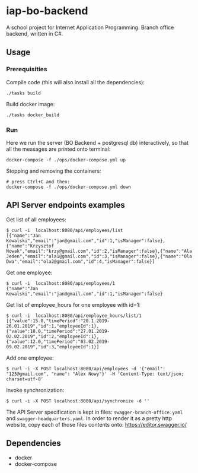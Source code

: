# iap-bo-backend

A school project for Internet Application Programming.
Branch office backend, written in C#.

## Usage
### Prerequisities
Compile code (this will also install all the dependencies):
```
./tasks build
```

Build docker image:
```
./tasks docker_build
```

### Run

Here we run the server (BO Backend + postgresql db) interactively, so that all the messages are printed onto terminal:
```
docker-compose -f ./ops/docker-compose.yml up
```

Stopping and removing the containers:
```
# press Ctrl+C and then:
docker-compose -f ./ops/docker-compose.yml down
```

## API Server endpoints examples

Get list of all employees:
```
$ curl -i  localhost:8080/api/employees/list
[{"name":"Jan Kowalski","email":"jan@gmail.com","id":1,"isManager":false},{"name":"Krzysztof Nowak","email":"krzy@gmail.com","id":2,"isManager":false},{"name":"Ala Jeden","email":"ala1@gmail.com","id":3,"isManager":false},{"name":"Ola Dwa","email":"ola2@gmail.com","id":4,"isManager":false}]
```

Get one employee:
```
$ curl -i  localhost:8080/api/employees/1
{"name":"Jan Kowalski","email":"jan@gmail.com","id":1,"isManager":false}
```

Get list of employee_hours for one employee with id=1:
```
$ curl -i  localhost:8080/api/employee_hours/list/1
[{"value":15.0,"timePeriod":"20.1.2019-26.01.2019","id":1,"employeeId":1},{"value":10.0,"timePeriod":"27.01.2019-02.02.2019","id":2,"employeeId":1},{"value":12.0,"timePeriod":"03.02.2019-09.02.2019","id":3,"employeeId":1}]
```

Add one employee:
```
$ curl -i -X POST localhost:8080/api/employees -d '{"email": "123@gmail.com", "name": "Alex Nowy"}' -H 'Content-Type: text/json; charset=utf-8'
```

Invoke synchronization:
```
$ curl -i -X POST localhost:8080/api/synchronize -d ''
```


The API Server specification is kept in files: `swagger-branch-office.yaml` and `swagger-headquarters.yaml`.
In order to render it as a pretty http website, copy each of those files contents onto: https://editor.swagger.io/


## Dependencies
* docker
* docker-compose

